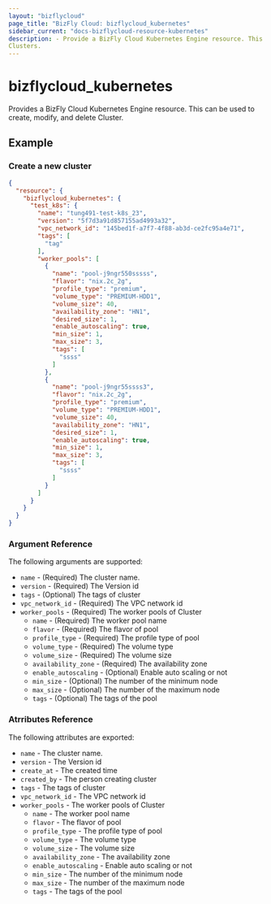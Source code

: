 ```yaml
---
layout: "bizflycloud"
page_title: "BizFly Cloud: bizflycloud_kubernetes"
sidebar_current: "docs-bizflycloud-resource-kubernetes"
description: - Provide a BizFly Cloud Kubernetes Engine resource. This can be used to create, modify, and delete
Clusters.
---
```


# bizflycloud\_kubernetes

Provides a BizFly Cloud Kubernetes Engine resource. This can be used to create, modify, and delete Cluster.

## Example
 ### Create a new cluster
```json
{
  "resource": {
    "bizflycloud_kubernetes": {
      "test_k8s": {
        "name": "tung491-test-k8s_23",
        "version": "5f7d3a91d857155ad4993a32",
        "vpc_network_id": "145bed1f-a7f7-4f88-ab3d-ce2fc95a4e71",
        "tags": [
          "tag"
        ],
        "worker_pools": [
          {
            "name": "pool-j9ngr550sssss",
            "flavor": "nix.2c_2g",
            "profile_type": "premium",
            "volume_type": "PREMIUM-HDD1",
            "volume_size": 40,
            "availability_zone": "HN1",
            "desired_size": 1,
            "enable_autoscaling": true,
            "min_size": 1,
            "max_size": 3,
            "tags": [
              "ssss"
            ]
          },
          {
            "name": "pool-j9ngr55ssss3",
            "flavor": "nix.2c_2g",
            "profile_type": "premium",
            "volume_type": "PREMIUM-HDD1",
            "volume_size": 40,
            "availability_zone": "HN1",
            "desired_size": 1,
            "enable_autoscaling": true,
            "min_size": 1,
            "max_size": 3,
            "tags": [
              "ssss"
            ]
          }
        ]
      }
    }
  }
}
```

### Argument Reference

The following arguments are supported:

* `name` - (Required) The cluster name.
* `version` - (Required) The Version id
* `tags` - (Optional) The tags of cluster
* `vpc_network_id` - (Required) The VPC network id
* `worker_pools` - (Required) The worker pools of Cluster
  * `name` - (Required) The worker pool name
  * `flavor` - (Required) The flavor of pool
  * `profile_type` - (Required) The profile type of pool
  * `volume_type` - (Required) The volume type
  * `volume_size` - (Required) The volume size
  * `availability_zone` - (Required) The availability zone
  * `enable_autoscaling` - (Optional) Enable auto scaling or not
  * `min_size` - (Optional) The number of the minimum node
  * `max_size` - (Optional) The number of the maximum node
  * `tags` - (Optional) The tags of the pool
  

### Atrributes Reference

The following attributes are exported:

* `name` - The cluster name.
* `version` - The Version id
* `create_at` - The created time
* `created_by` - The person creating cluster
* `tags` - The tags of cluster
* `vpc_network_id` - The VPC network id
* `worker_pools` - The worker pools of Cluster
  * `name` - The worker pool name
  * `flavor` - The flavor of pool
  * `profile_type` - The profile type of pool
  * `volume_type` - The volume type
  * `volume_size` - The volume size
  * `availability_zone` - The availability zone
  * `enable_autoscaling` - Enable auto scaling or not
  * `min_size` - The number of the minimum node
  * `max_size` - The number of the maximum node
  * `tags` - The tags of the pool
  